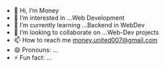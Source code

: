 - 👋 Hi, I’m Money
- 👀 I’m interested in ...Web Development
- 🌱 I’m currently learning ...Backend in WebDev
- 💞️ I’m looking to collaborate on ...Web-Dev projects
- 📫 How to reach me money.united007@gmail.com
- 😄 Pronouns: ...
- ⚡ Fun fact: ...

<!---
moneymeh72/moneymeh72 is a ✨ special ✨ repository because its `README.md` (this file) appears on your GitHub profile.
You can click the Preview link to take a look at your changes.
--->
